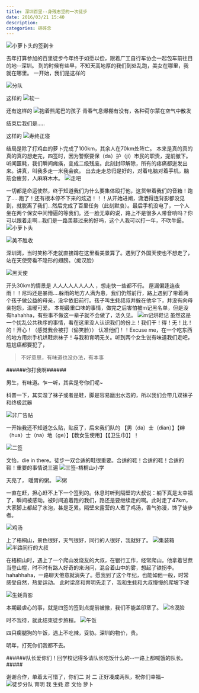 ```yaml
---
title: 深圳百里--身残志坚的一次徒步
date: 2016/03/21 15:40
description:
categories: 碎碎念
---
```

![小萝卜头的签到卡](https://images.scar.site/20220223003738.png)

去年打算参加的百里徒步今年终于如愿以偿，跟着广工自行车协会一起包车前往目的地--深圳。
 到的时候有些早，不知天高地厚的我们到处乱跑，美女在哪里，我就在哪里。
一开始，我们是这样的

![分队](https://images.scar.site/20220223003822.png)

这样的
![软一](https://images.scar.site/20220223003953.png)

还有这样的
![抱着熊尾巴的孩子](https://images.scar.site/20220223003837.png)
青春气息爆棚有没有，各种荷尔蒙在空气中散发

结束后我们是.....


这样的
![寿终正寝](https://images.scar.site/20220223004027.png)

结局是除了打鸡血的萝卜完成了100km，其余人在70km处阵亡。
本来是真的真的真的真的想走完，四签时，因为警察要保（da）护（ji）市民的职责，提前撤下。听闻噩耗，我们瞬间瘫痪，变成二级残废。此刻封印解除，所有的疼痛都迸发出来。讲真，叫我多走一米我会疯。
出去走走总归是好的，对着电脑对着手机，脑筋会疲劳，人麻麻木木。
![走吧](https://images.scar.site/20220223004037.png)

一切都是命运使然，终于知道我们为什么要集体殴打他，这货带着我们的音箱！跑了.....跑了！还有根本停不下来的炫迈！！！从开始进闸，潇洒得连背影都没见到，就脱离了我们...然后完成了百里任务（此刻默哀）。最后手机没电了，一个人坐在两个保安中间懵逼的等我们。还一脸无辜的说，路上不是很多人带音响吗？你可以跟着走啊...我们是一路羡慕过来的好吗，这个人我可以打一年，不吹牛逼。
![小萝卜头](https://images.scar.site/20220223004053.png)



![美不胜收](https://images.scar.site/20220223004128.png)

深圳湾，当时笑称不走就直接蹲在这里看美景算了。遇到了外国天使也不想走了，站在天使旁看不隐形的翅膀。（痴汉脸）

![黑天使](https://images.scar.site/20220223004115.png)

开头30km的情景是  人人人人人人人人 ，想走快一些都不行。
屋漏偏逢连夜雨！！尼玛还是暴雨....躲雨的地方人满为患，我们仍然前行，路上遇到了带着两个孩子做公益的母亲，没伞依旧前行。孩子叫生蚝叔叔并躲在他伞下，并没有向母亲抱怨，温暖可爱。
本期最重口味的事情，做完之后害怕被m记黑名单，但是没有hahahha，有些事不做这一辈子就不会做了，活久见。
![m记烘鞋记](https://images.scar.site/20220223004216.png)
虽然这是一个扰乱公共秩序的事情，看在这里没人认识我们的份上！我们干！得！无！比！的！开心！（感觉我会被打（偷笑脸））
认准他们！！Excuse me，在一个吃东西的地方用烘手机烘鞋烘袜子！与我和育明无关。听到两个女生说有味道我们走吧，尴尬癌都要犯了，

> 不好意思，有味道也没办法，有本事 

######你打我啊######

男生，有味道。乍一听，其实是夸你们呢~

科普一下，其实湿了袜子或者是鞋，脚是容易磨出水泡的，所以我们会带几双袜子和终极武器

![非广告贴](https://images.scar.site/20220223004310.png)

一开始我还不知道怎么贴，贴反了，后来我们队的 【男（da）士（dian）】【绅（hua）士（na）地（ge）】【教女生使用】【【卫生巾】】！

![二签](https://images.scar.site/20220223004346.png)

文怡，die in there。徒步一双合适的鞋很重要。合适的鞋！合适的鞋！合适的鞋！重要的事情说三遍
![三签-梧桐山小学](https://images.scar.site/20220223004417.png)

天亮了， 暖胃的粥。
![粥](https://images.scar.site/20220223004623.png)

一直在赶，担心赶不上下一个签到的。休息时听到隔壁的大叔说：躺下真是太幸福了，瞬间被感动。被时间追着跑的我们，路还是要继续走的啊。此时走了47km，大家脚上都起了水泡，甚是乏累。隔壁来露营的人煮了鸡汤，香气弥漫，馋了徒步者。

![鸡汤](https://images.scar.site/20220223004642.png)

上了梧桐山，景色很好，天气很好，同行的人很好，我就好了。
![集装箱](https://images.scar.site/20220223004701.png)
![半路同行的大叔](https://images.scar.site/20220223004716.png)

在梧桐山时，遇上了一个爬山发烧友的大叔，在银行工作，经常爬山。他拿着甘蔗当登山棍，时不时有路人好奇的来询问，混合着山中的雾，想起了铁拐李。hahahhaha，一路聊天倦意就消失了。愿我到了这个年纪，也能如他一般，时常感受自然，热爱运动。
此时梁彦和育明先走了，我和生蚝和大叔慢慢的爬坡下坡

![生蚝背影](https://images.scar.site/20220223004732.png)

本期最虐心的事，就是四签的签到点提前被撤，我们不能盖印章了。
![冷漠脸](https://images.scar.site/20220223004802.png)

时不我待，就此结束徒步旅程。
![午饭](https://images.scar.site/20220223004812.png)

四只瘸腿狗的午饭，遇上不吃辣，妥协。深圳的物价，贵。

明年，打死你们我都不去。

######队长爱你们！回学校记得多请队长吃饭什么的--一路上都喊饿的队长。#####

谢谢合作，单着太可惜了，你们二 对 二 正好凑成两队，祝你们幸福~
![徒步分队 育明 我 生蚝 彦 文怡 萝卜](https://images.scar.site/20220223004826.png)